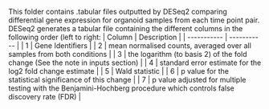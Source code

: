This folder contains .tabular files outputted by DESeq2 comparing differential gene expression for organoid samples from each time point pair.
DESeq2 generates a tabular file containing the different columns in the following order (left to right:
| Column      | Description |
| ----------- | ----------- |
| 1      | Gene Identifiers       |
| 2   | mean normalised counts, averaged over all samples from both conditions        |
| 3      | the logarithm (to basis 2) of the fold change (See the note in inputs section)       |
| 4   | standard error estimate for the log2 fold change estimate        |
| 5      | Wald statistic       |
| 6   | p value for the statistical significance of this change        |
| 7   | p value adjusted for multiple testing with the Benjamini-Hochberg procedure which controls false discovery rate (FDR)        |
